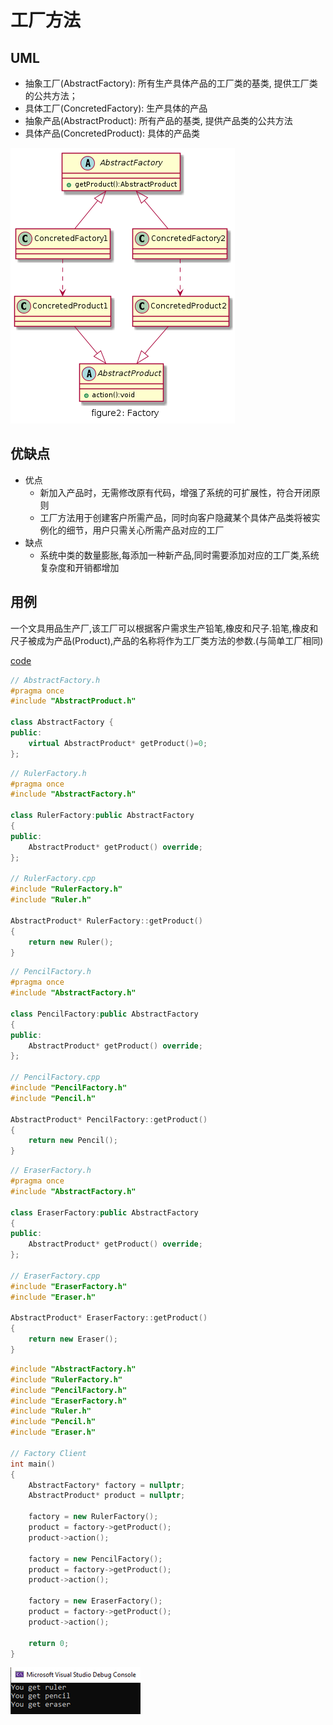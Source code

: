 # 工厂方法

## UML

* 抽象工厂(AbstractFactory): 所有生产具体产品的工厂类的基类, 提供工厂类的公共方法；
* 具体工厂(ConcretedFactory): 生产具体的产品
* 抽象产品(AbstractProduct): 所有产品的基类, 提供产品类的公共方法
* 具体产品(ConcretedProduct): 具体的产品类

![figure2_factory](img/figure2_factory.png)

## 优缺点

* 优点
  * 新加入产品时，无需修改原有代码，增强了系统的可扩展性，符合开闭原则
  * 工厂方法用于创建客户所需产品，同时向客户隐藏某个具体产品类将被实例化的细节，用户只需关心所需产品对应的工厂
* 缺点
  * 系统中类的数量膨胀,每添加一种新产品,同时需要添加对应的工厂类,系统复杂度和开销都增加

## 用例

一个文具用品生产厂,该工厂可以根据客户需求生产铅笔,橡皮和尺子.铅笔,橡皮和尺子被成为产品(Product),产品的名称将作为工厂类方法的参数.(与简单工厂相同)

[code](../code/02_Factory)

```c++
// AbstractFactory.h
#pragma once
#include "AbstractProduct.h"

class AbstractFactory {
public:
	virtual AbstractProduct* getProduct()=0;
};
```

```c++
// RulerFactory.h
#pragma once
#include "AbstractFactory.h"

class RulerFactory:public AbstractFactory
{
public:
	AbstractProduct* getProduct() override;
};

// RulerFactory.cpp
#include "RulerFactory.h"
#include "Ruler.h"

AbstractProduct* RulerFactory::getProduct()
{
	return new Ruler();
}
```

```c++
// PencilFactory.h
#pragma once
#include "AbstractFactory.h"

class PencilFactory:public AbstractFactory
{
public:
	AbstractProduct* getProduct() override;
};

// PencilFactory.cpp
#include "PencilFactory.h"
#include "Pencil.h"

AbstractProduct* PencilFactory::getProduct()
{
	return new Pencil();
}
```

```c++
// EraserFactory.h
#pragma once
#include "AbstractFactory.h"

class EraserFactory:public AbstractFactory
{
public:
	AbstractProduct* getProduct() override;
};

// EraserFactory.cpp
#include "EraserFactory.h"
#include "Eraser.h"

AbstractProduct* EraserFactory::getProduct()
{
	return new Eraser();
}
```

```c++
#include "AbstractFactory.h"
#include "RulerFactory.h"
#include "PencilFactory.h"
#include "EraserFactory.h"
#include "Ruler.h"
#include "Pencil.h"
#include "Eraser.h"

// Factory Client
int main()
{
	AbstractFactory* factory = nullptr;
	AbstractProduct* product = nullptr;

	factory = new RulerFactory();
	product = factory->getProduct();
	product->action();

	factory = new PencilFactory();
	product = factory->getProduct();
	product->action();

	factory = new EraserFactory();
	product = factory->getProduct();
	product->action();

	return 0;
}
```

![result](../code/02_Factory/result.png)